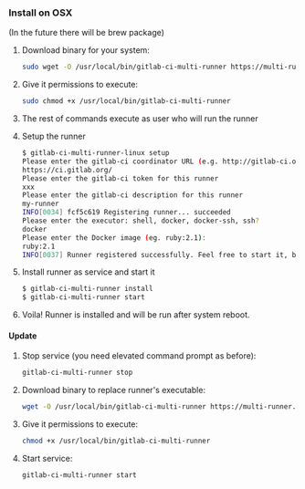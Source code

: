 ### Install on OSX

(In the future there will be brew package)

1. Download binary for your system:
	```bash
	sudo wget -O /usr/local/bin/gitlab-ci-multi-runner https://multi-runner.s3.amazonaws.com/latest/binaries/gitlab-ci-multi-runner-darwin-amd64
	```

1. Give it permissions to execute:
	```bash
	sudo chmod +x /usr/local/bin/gitlab-ci-multi-runner
	```

1. The rest of commands execute as user who will run the runner

1. Setup the runner
	```bash
	$ gitlab-ci-multi-runner-linux setup
	Please enter the gitlab-ci coordinator URL (e.g. http://gitlab-ci.org:3000/ )
	https://ci.gitlab.org/
	Please enter the gitlab-ci token for this runner
	xxx
	Please enter the gitlab-ci description for this runner
	my-runner
	INFO[0034] fcf5c619 Registering runner... succeeded
	Please enter the executor: shell, docker, docker-ssh, ssh?
	docker
	Please enter the Docker image (eg. ruby:2.1):
	ruby:2.1
	INFO[0037] Runner registered successfully. Feel free to start it, but if it's running already the config should be automatically reloaded!
	```

1. Install runner as service and start it
	```bash
	$ gitlab-ci-multi-runner install
	$ gitlab-ci-multi-runner start
	```

1. Voila! Runner is installed and will be run after system reboot.

#### Update

1. Stop service (you need elevated command prompt as before):
	```bash
	gitlab-ci-multi-runner stop
	```

1. Download binary to replace runner's executable:
	```bash
	wget -O /usr/local/bin/gitlab-ci-multi-runner https://multi-runner.s3.amazonaws.com/latest/binaries/gitlab-ci-multi-runner-darwin-amd64
	```

1. Give it permissions to execute:
	```bash
	chmod +x /usr/local/bin/gitlab-ci-multi-runner
	```

1. Start service:
	```bash
	gitlab-ci-multi-runner start
	```
